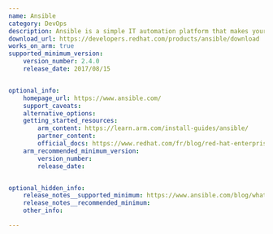 ```yaml
---
name: Ansible
category: DevOps
description: Ansible is a simple IT automation platform that makes your applications and systems easier to deploy and maintain.
download_url: https://developers.redhat.com/products/ansible/download 
works_on_arm: true
supported_minimum_version:
    version_number: 2.4.0
    release_date: 2017/08/15


optional_info:
    homepage_url: https://www.ansible.com/
    support_caveats:
    alternative_options:
    getting_started_resources:
        arm_content: https://learn.arm.com/install-guides/ansible/
        partner_content: 
        official_docs: https://www.redhat.com/fr/blog/red-hat-enterprise-linux-arm-now-supported-aws?source=author&term=25831
    arm_recommended_minimum_version:
        version_number: 
        release_date:


optional_hidden_info:
    release_notes__supported_minimum: https://www.ansible.com/blog/whats-new-in-ansible-automation-platform-2.4
    release_notes__recommended_minimum:
    other_info: 

---
```

